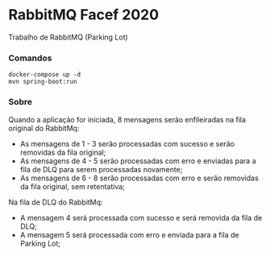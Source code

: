 # RabbitMQ Facef 2020
Trabalho de RabbitMQ (Parking Lot)

### Comandos
```
docker-compose up -d
mvn spring-boot:run
```

### Sobre
Quando a aplicação for iniciada, 8 mensagens serão enfileiradas na fila original do RabbitMq:
* As mensagens de 1 - 3 serão processadas com sucesso e serão removidas da fila original;
* As mensagens de 4 - 5 serão processadas com erro e enviadas para a fila de DLQ para serem processadas novamente;
* As mensagens de 6 - 8 serão processadas com erro e serão removidas da fila original, sem retentativa;

Na fila de DLQ do RabbitMq:
* A mensagem 4 será processada com sucesso e será removida da fila de DLQ;
* A mensagem 5 será processada com erro e enviada para a fila de Parking Lot;

